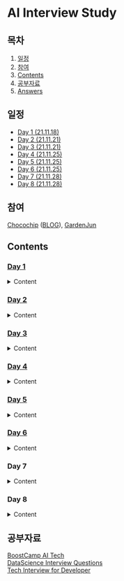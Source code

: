 # AI Interview Study

## 목차
 1. [일정](#일정)
 2. [참여](#참여)
 3. [Contents](#Contents)
 4. [공부자료](#공부자료)
 5. [Answers](https://github.com/Chocochip101/ai-tech-interview/tree/main/answers)

## 일정
- [Day 1 (21.11.18)](https://github.com/Chocochip101/AI-Interview-Study/blob/main/Contents/Day%201.pdf)
- [Day 2 (21.11.21)](https://github.com/Chocochip101/AI-Interview-Study/blob/main/Contents/Day%202.pdf)
- [Day 3 (21.11.21)](https://github.com/Chocochip101/AI-Interview-Study/blob/main/Contents/Day%203.pdf)
- [Day 4 (21.11.25)](https://github.com/Chocochip101/AI-Interview-Study/blob/main/Contents/Day%204.pdf)
- [Day 5 (21.11.25)](https://github.com/Chocochip101/AI-Interview-Study/blob/main/Contents/Day%205.pdf)
- [Day 6 (21.11.25)](https://github.com/Chocochip101/AI-Interview-Study/blob/main/Contents/Day%206.pdf)
- [Day 7 (21.11.28)]()
- [Day 8 (21.11.28)]()

## 참여
[Chocochip](https://github.com/Chocochip101) ([BLOG](https://chocochip101.tistory.com/)), [GardenJun](https://github.com/garden-jun)

## Contents
### [Day 1](https://github.com/Chocochip101/AI-Interview-Study/blob/main/Contents/Day%201.pdf)
<details>
  <summary>Content</summary>

  ---

- Statistic/Math
1. 고유값(eigen value)와 고유벡터(eigen vector)에 대해 설명해주세요. 그리고 왜 중요할까요?
2. 샘플링(Sampling)과 리샘플링(Resampling)에 대해 설명해주세요. 리샘플링은 무슨 장점이 있을까요?

- Machine Learning
3.정규화를 왜 해야할까요? 정규화의 방법은 무엇이 있나요?
4. Local Minima와 Global Minima에 대해 설명해주세요.
5. 차원의 저주에 대해 설명해주세요.

- Deep Learning
6. 딥러닝은 무엇인가요? 딥러닝과 머신러닝의 차이는?
7. Cost Function과 Activation Function은 무엇인가요?
8. Data Normalization은 무엇이고 왜 필요한가요?

- Python
9. What is the difference between list and tuples in Python?
10. What are the key features of Python?
  ---
</details>

### [Day 2](https://github.com/Chocochip101/AI-Interview-Study/blob/main/Contents/Day%202.pdf)
<details>
  <summary>Content</summary>

  ---
- Statistic/Math
1. 확률 모형과 확률 변수는 무엇일까요?
2. 누적 분포 함수와 확률 밀도 함수는 무엇일까요? 수식과 함께 표현해주세요.

- Machine Learning
3. dimension reduction기법으로 보통 어떤 것들이 있나요?
4. PCA는 차원 축소 기법이면서, 데이터 압축 기법이기도 하고, 노이즈 제거기법이기도 합니다. 왜 그런지 설명해주실 수 있나요?

- Deep Learning
5. 알고있는 Activation Function에 대해 알려주세요. (Sigmoid, ReLU, LeakyReLU, Tanh 등)
6. 오버피팅일 경우 어떻게 대처해야 할까요?
7. 하이퍼 파라미터는 무엇인가요?
8. Weight Initialization 방법에 대해 말해주세요. 그리고 무엇을 많이 사용하나요?

- Python
9. What type of language is python? Programming or scripting?

- Algorithm
10. 다음 코드에서 print_all_prime_numbers 함수의 파라미터 N에 대한 시간 복잡도는 무엇일까요?
<p align="center">
  <img src="https://user-images.githubusercontent.com/73146678/142587215-577b0016-bb90-4810-b0ca-d0bdaaaf4420.png"  width="250" height="350"/>
</p>
  

  ---
</details>

### [Day 3](https://github.com/Chocochip101/AI-Interview-Study/blob/main/Contents/Day%203.pdf)
<details>
  <summary>Content</summary>

  ---
- Statistic/Math
1. 조건부 확률은 무엇일까요?
2. 공분산과 상관계수는 무엇일까요? 수식과 함께 표현해주세요.

- Machine Learning
3. LSA, LDA, SVD 등의 약자들이 어떤 뜻이고 서로 어떤 관계를 가지는지 설명할 수 있나요?
4. Markov Chain을 고등학생에게 설명하려면 어떤 방식이 제일 좋을까요?

- Deep Learning
5. 볼츠만 머신은 무엇인가요?
6. Tensorflow, PyTorch 특징과 차이가 뭘까요?
7. TF, PyTorch 등을 사용할 때 디버깅 노하우는?
8. 뉴럴넷의 가장 큰 단점은 무엇인가? 이를 위해 나온 One-Shot Learning은 무엇인가?

- Python
9. What is type conversion in Python?

- Algorithm
10. [Problem - BOJ 1914](https://www.acmicpc.net/problem/1914)

  ---
</details>

### [Day 4](https://github.com/Chocochip101/AI-Interview-Study/blob/main/Contents/Day%204.pdf)
<details>
  <summary>Content</summary>

  ---

- Statistic/Math
1. 신뢰 구간의 정의는 무엇인가요?
2. p-value를 모르는 사람에게 설명한다면 어떻게 설명하실 건가요?

- Machine Learning
3. 텍스트 더미에서 주제를 추출해야 합니다. 어떤 방식으로 접근해 나가시겠나요?
4. SVM은 무엇이고 왜 반대로 차원을 확장시키는 방식으로 동작할까요? SVM은 왜 좋을까요?
5. 다른 좋은 머신 러닝 대비, 오래된 기법인 나이브 베이즈(naive bayes)의 장점을 옹호해보세요.

- Deep Learning
6. 요즘 Sigmoid 보다 ReLU를 많이 쓰는데 그 이유는?
7. ReLU로 어떻게 곡선 함수를 근사하나? ReLU의 문제점은?
8. Bias는 왜 존재할까?

- Python
9. What is \_\_init__?

- Algorithm
10. [Problem - Programmers - 소수 찾기](https://programmers.co.kr/learn/courses/30/lessons/42839)
  ---
</details>

### [Day 5](https://github.com/Chocochip101/AI-Interview-Study/blob/main/Contents/Day%205.pdf)
<details>
  <summary>Content</summary>

  ---

- Statistic/Math
1. R square의 의미는 무엇인가요?
2. 평균(mean)과 중앙값(median)중에 어떤 케이스에서 뭐를 써야할까요?

- Machine Learning
3. 회귀 / 분류시 알맞은 metric은 무엇일까?
4. Association Rule의 Support, Confidence, Lift에 대해 설명해주세요.
5. 최적화 기법중 Newton’s Method와 Gradient Descent 방법에 대해 알고 있나요?

- Deep Learning
6. Gradient Descent에 대해서 쉽게 설명한다면?
7. 왜 꼭 Gradient를 써야 할까? 그 그래프에서 가로축과 세로축 각각은 무엇인가? 실제 상황에서는 그 그래프가 어떻게 그려질까?
8. GD 중에 때때로 Loss가 증가하는 이유는?
9. Back Propagation에 대해서 쉽게 설명 한다면?

- Python
10. What is self in Python?

- Algorithm
11. 다음 코드의 출력 값은?   
![image](https://user-images.githubusercontent.com/73146678/142759377-41d81415-36b4-4b1a-8bba-80957c225fab.png)
  ---
</details>

### [Day 6](https://github.com/Chocochip101/AI-Interview-Study/blob/main/Contents/Day%206.pdf)
<details>
  <summary>Content</summary>

  ---

- Statistic/Math
1. 중심극한정리는 왜 유용한걸까요?
2. 엔트로피(entropy)에 대해 설명해주세요. 가능하면 Information Gain도요.

- Machine Learning
3. ROC 커브에 대해 설명해주실 수 있으신가요?
4. K-means의 대표적 의미론적 단점은 무엇인가요? (계산량 많다는것 말고)
5. 머신러닝(machine)적 접근방법과 통계(statistics)적 접근방법의 둘간에 차이에 대한 견해가 있나요?

- Deep Learning
6. GD가 Local Minima 문제를 피하는 방법과 찾은 해가 Global Minimum인지 아닌지 알 수 있는 방법은 무엇이 있을까요?
7. Training 세트와 Test 세트를 분리하는 이유와 Validation 세트가 따로 있는 이유는?
8. Test 세트가 오염되었다는 말의 뜻은 무엇인가?

- Python
9. What does *args, **kwargs mean? And why would we use it?

- Algorithm
10. [Problem - Programmers - 피로도](https://programmers.co.kr/learn/courses/30/lessons/87946)
  ---
</details>

### Day 7
<details>
  <summary>Content</summary>

  ---

- Statistic/Math
1. 어떨 때 모수적 방법론을 쓸 수 있고, 어떨 때 비모수적 방법론을 쓸 수 있나요?
2. “likelihood”와 “probability”의 차이는 무엇일까요?

- Machine Learning
3. L1, L2 정규화에 대해 설명해주세요.
4. Cross Validation은 무엇이고 어떻게 해야하나요?
5. XGBoost을 아시나요? 왜 이 모델이 캐글에서 유명할까요?

- Deep Learning
6. Batch Normalization의 효과와 주의점은?
7. GAN에서 Generator 쪽에도 BN을 적용해도 될까?
8. CNN에 대해서 설명해주세요.
9. Average Pooling과 Max Pooling의 차이점은?

- Algorithm
10. [Problem - Programmers - 교점에 별 만들기](https://programmers.co.kr/learn/courses/30/lessons/87377)
  ---
</details>

### Day 8
<details>
  <summary>Content</summary>

  ---

- Statistic/Math
1. 검정력(statistical power)은 무엇일까요?

- Machine Learning
2. 앙상블 방법엔 어떤 것들이 있나요?


- Deep Learning
3. 딥러닝 발달 이전에 사물을 Detect할 때 자주 사용하던 방법은 무엇인가요?
4. Fatser R-CNN의 장점과 단점은 무엇인가요?
5. dlib은 무엇인가요?

- Data Base
6. Key란 무엇인가요?
7. Key의 다섯 가지 종류에 대해 설명해주세요.

- Algorithm
8. [Problem - Programmers - 타켓 넘버](https://programmers.co.kr/learn/courses/30/lessons/43165)
9. [Problem - Programmers - N으로 표현](https://programmers.co.kr/learn/courses/30/lessons/42895)

  ---
</details>

## 공부자료
[BoostCamp AI Tech](https://github.com/Chocochip101/ai-tech-interview#-statisticsmath)  
[DataScience Interview Questions](https://github.com/zzsza/Datascience-Interview-Questions)  
[Tech Interview for Developer](https://github.com/gyoogle/tech-interview-for-developer)